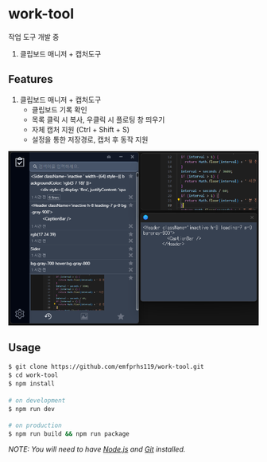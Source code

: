 # work-tool

작업 도구 개발 중

1. 클립보드 매니저 + 캡처도구

## Features

1. 클립보드 매니저 + 캡처도구
   - 클립보드 기록 확인
   - 목록 클릭 시 복사, 우클릭 시 플로팅 창 띄우기
   - 자체 캡처 지원 (Ctrl + Shift + S)
   - 설정을 통한 저장경로, 캡처 후 동작 지원

<img width="640" alt="demo" src="https://github.com/emfprhs119/work-tool/raw/master/screenshot/demo.png" />

## Usage

```sh
$ git clone https://github.com/emfprhs119/work-tool.git
$ cd work-tool
$ npm install

# on development
$ npm run dev

# on production
$ npm run build && npm run package
```

_NOTE: You will need to have [Node.js](https://nodejs.org/) and [Git](https://git-scm.com/) installed._
